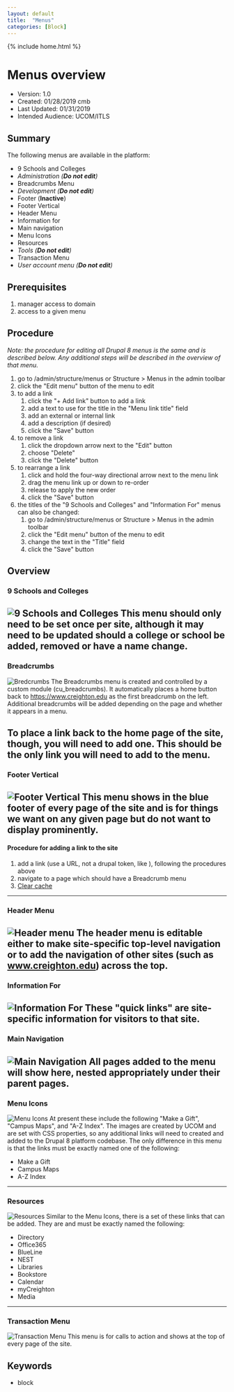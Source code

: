 ```yaml
---
layout: default
title:  "Menus"
categories: [Block] 
---
```

{% include home.html %}
# Menus overview
* Version: 1.0
* Created: 01/28/2019 cmb
* Last Updated: 01/31/2019
* Intended Audience: UCOM/ITLS

## Summary

The following menus are available in the platform:
* 9 Schools and Colleges
* *Administration (**Do not edit**)*
* Breadcrumbs Menu 
* *Development (**Do not edit**)*
* Footer (**Inactive**)
* Footer Vertical 
* Header Menu
* Information for
* Main navigation
* Menu Icons 
* Resources
* *Tools (**Do not edit**)*
* Transaction Menu
* *User account menu (**Do not edit**)*

## Prerequisites

1. manager access to domain
2. access to a given menu

## Procedure

*Note: the procedure for editing all Drupal 8 menus is the same and is described below. Any additional steps will be described in the overview of that menu.*
1. go to /admin/structure/menus or Structure > Menus in the admin toolbar
2. click the "Edit menu" button of the menu to edit
3. to add a link
   1. click the "+ Add link" button to add a link
   2. add a text to use for the title in the "Menu link title" field
   3. add an external or internal link
   4. add a description (if desired)
   5. click the "Save" button
4. to remove a link
   1. click the dropdown arrow next to the "Edit" button
   2. choose "Delete"
   3. click the "Delete" button
5. to rearrange a link
   1. click and hold the four-way directional arrow next to the menu link
   2. drag the menu link up or down to re-order
   3. release to apply the new order
   4. click the "Save" button
6. the titles of the "9 Schools and Colleges" and "Information For" menus can also be changed:
   1. go to /admin/structure/menus or Structure > Menus in the admin toolbar
   2. click the "Edit menu" button of the menu to edit
   3. change the text in the "Title" field
   4. click the "Save" button

## Overview

### 9 Schools and Colleges
![9 Schools and Colleges](images/9_schools_and_colleges.png "Screenshot of 9 Schools and Colleges menu")
This menu should only need to be set once per site, although it may need to be updated should a college or school be added, removed or have a name change.
---

### Breadcrumbs
![Bredcrumbs](images/breadcrumbs.png "Screenshot of breadcrumbs on a Content Page")
The Breadcrumbs menu is created and controlled by a custom module (cu_breadcrumbs). It automatically places a home button back to https://www.creighton.edu as the first breadcrumb on the left. Additional breadcrumbs will be added depending on the page and whether it appears in a menu. 

To place a link back to the home page of the site, though, you will need to add one. This should be the only link you will need to add to the menu.
---

### Footer Vertical
![Footer Vertical](images/footer_vertical.png "Footer Vertical")
This menu shows in the blue footer of every page of the site and is for things we want on any given page but do not want to display prominently.
---

#### Procedure for adding a link to the site
1. add a link (use a URL, not a drupal token, like <front>), following the procedures above
2. navigate to a page which should have a Breadcrumb menu
3. [Clear cache](clear-cache.html)
---

### Header Menu
![Header menu](images/header_menu.png "Header menu")
The header menu is editable either to make site-specific top-level navigation or to add the navigation of other sites (such as www.creighton.edu) across the top. 
---

### Information For
![Information For](images/information_for.png "Information For")
These "quick links" are site-specific information for visitors to that site.
---

### Main Navigation
![Main Navigation](images/main_navigation.png "Main Navigation")
All pages added to the menu will show here, nested appropriately under their parent pages.
---

### Menu Icons
![Menu Icons](images/menu_icons.png "Menu Icons")
At present these include the following "Make a Gift", "Campus Maps", and "A-Z Index". The images are created by UCOM and are set with CSS properties, so any additional links will need to created and added to the Drupal 8 platform codebase. The only difference in this menu is that the links must be exactly named one of the following:
* Make a Gift
* Campus Maps
* A-Z Index
---

### Resources
![Resources](images/resources.png "Resources")
Similar to the Menu Icons, there is a set of these links that can be added. They are and must be exactly named the following:
* Directory
* Office365
* BlueLine
* NEST
* Libraries
* Bookstore
* Calendar
* myCreighton
* Media
---

### Transaction Menu
![Transaction Menu](images/transaction_menu.png "Transaction Menu")
This menu is for calls to action and shows at the top of every page of the site.


## Keywords

* block

